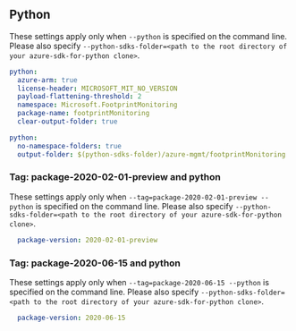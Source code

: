 ## Python

These settings apply only when `--python` is specified on the command line.
Please also specify `--python-sdks-folder=<path to the root directory of your azure-sdk-for-python clone>`.

```yaml $(python)
python:
  azure-arm: true
  license-header: MICROSOFT_MIT_NO_VERSION
  payload-flattening-threshold: 2
  namespace: Microsoft.FootprintMonitoring
  package-name: footprintMonitoring
  clear-output-folder: true
```

```yaml $(python)
python:
  no-namespace-folders: true
  output-folder: $(python-sdks-folder)/azure-mgmt/footprintMonitoring
```

### Tag: package-2020-02-01-preview and python

These settings apply only when `--tag=package-2020-02-01-preview --python` is specified on the command line.
Please also specify `--python-sdks-folder=<path to the root directory of your azure-sdk-for-python clone>`.

```yaml $(tag) == 'package-2020-02-01-preview' && $(python)
  package-version: 2020-02-01-preview
```

### Tag: package-2020-06-15 and python

These settings apply only when `--tag=package-2020-06-15 --python` is specified on the command line.
Please also specify `--python-sdks-folder=<path to the root directory of your azure-sdk-for-python clone>`.

```yaml $(tag) == 'package-2020-06-15' && $(python)
  package-version: 2020-06-15
```